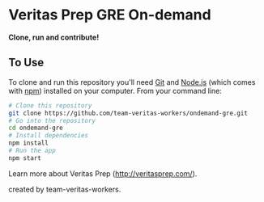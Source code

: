 # Veritas Prep GRE On-demand

**Clone, run and contribute!**

## To Use

To clone and run this repository you'll need [Git](https://git-scm.com) and [Node.js](https://nodejs.org/en/download/) (which comes with [npm](http://npmjs.com)) installed on your computer. From your command line:

```bash
# Clone this repository
git clone https://github.com/team-veritas-workers/ondemand-gre.git
# Go into the repository
cd ondemand-gre
# Install dependencies
npm install
# Run the app
npm start
```

Learn more about Veritas Prep (http://veritasprep.com/).

created by team-veritas-workers.

